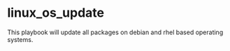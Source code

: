 # linux_os_update
This playbook will update all packages on debian and rhel based operating systems.
